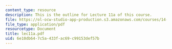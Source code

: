 ```yaml
---
content_type: resource
description: This is the outline for Lecture 11a of this course.
file: https://ol-ocw-studio-app-production.s3.amazonaws.com/courses/14-127-behavioral-economics-and-finance-spring-2004/6e10db647c5a433fac69c99153def57b_lec11a.pdf
file_type: application/pdf
resourcetype: Document
title: lec11a.pdf
uid: 6e10db64-7c5a-433f-ac69-c99153def57b
---
```

